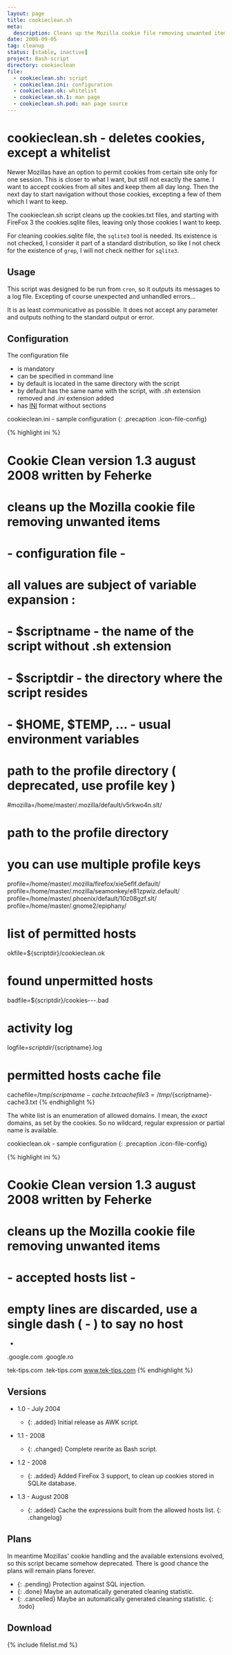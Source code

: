 ```yaml
---
layout: page
title: cookieclean.sh
meta:
  description: Cleans up the Mozilla cookie file removing unwanted items.
date: 2008-09-05
tag: cleanup
status: [stable, inactive]
project: Bash-script
directory: cookieclean
file:
  - cookieclean.sh: script
  - cookieclean.ini: configuration
  - cookieclean.ok: whitelist
  - cookieclean.sh.1: man page
  - cookieclean.sh.pod: man page source
---
```


# cookieclean.sh - deletes cookies, except a whitelist

Newer Mozillas have an option to permit cookies from certain site only for one session. This is closer to what I want, but still not exactly the same. I want to accept
cookies from all sites and keep them all day long. Then the next day to start navigation without those cookies, excepting a few of them which I want to keep.

The cookieclean.sh script cleans up the cookies.txt files, and starting with FireFox 3 the cookies.sqlite files, leaving only those cookies I want to keep.

For cleaning cookies.sqlite file, the `sqlite3` tool is needed. Its existence is not checked, I consider it part of a standard distribution, so like I not check for the
existence of `grep`, I will not check neither for `sqlite3`.

## Usage

This script was designed to be run from `cron`, so it outputs its messages to a log file. Excepting of course unexpected and unhandled errors...

It is as least communicative as possible. It does not accept any parameter and outputs nothing to the standard output or error.

## Configuration

The configuration file

* is mandatory
* can be specified in command line
* by default is located in the same directory with the script
* by default has the same name with the script, with _.sh_ extension removed and _.ini_ extension added
* has [INI](http://en.wikipedia.org/wiki/INI_file) format without sections

cookieclean.ini - sample configuration
{: .precaption .icon-file-config}

{% highlight ini %}
# Cookie Clean   version 1.3   august 2008   written by Feherke
# cleans up the Mozilla cookie file removing unwanted items
# - configuration file -

# all values are subject of variable expansion :
#  - $scriptname - the name of the script without .sh extension
#  - $scriptdir - the directory where the script resides
#  - $HOME, $TEMP, ... - usual environment variables

# path to the profile directory ( deprecated, use profile key )
#mozilla=/home/master/.mozilla/default/v5rkwo4n.slt/

# path to the profile directory
# you can use multiple profile keys
profile=/home/master/.mozilla/firefox/xie5eflf.default/
profile=/home/master/.mozilla/seamonkey/e81zpwiz.default/
profile=/home/master/.phoenix/default/10z08gzf.slt/
profile=/home/master/.gnome2/epiphany/

# list of permitted hosts
okfile=${scriptdir}/cookieclean.ok

# found unpermitted hosts
badfile=${scriptdir}/cookies---.bad

# activity log
logfile=${scriptdir}/${scriptname}.log

# permitted hosts cache file
cachefile=/tmp/${scriptname}-cache.txt
cachefile3=/tmp/${scriptname}-cache3.txt
{% endhighlight %}

The white list is an enumeration of allowed domains. I mean, the _exact_ domains, as set by the cookies. So no wildcard, regular expression or partial name is available.

cookieclean.ok - sample configuration
{: .precaption .icon-file-config}

{% highlight ini %}
# Cookie Clean   version 1.3   august 2008   written by Feherke
# cleans up the Mozilla cookie file removing unwanted items
# - accepted hosts list -

# empty lines are discarded, use a single dash ( - ) to say no host

-
.google.com
.google.ro

tek-tips.com
.tek-tips.com
www.tek-tips.com
{% endhighlight %}

## Versions

* 1.0 - July 2004
  * {: .added} Initial release as AWK script.

* 1.1 - 2008
  * {: .changed} Complete rewrite as Bash script.

* 1.2 - 2008
  * {: .added} Added FireFox 3 support, to clean up cookies stored in SQLite database.

* 1.3 - August 2008
  * {: .added} Cache the expressions built from the allowed hosts list.
{: .changelog}

## Plans

In meantime Mozillas' cookie handling and the available extensions evolved, so this script became somehow deprecated. There is good chance the plans will remain plans
forever.

* {: .pending} Protection against SQL injection.
* {: .done} Maybe an automatically generated cleaning statistic.
* {: .cancelled} Maybe an automatically generated cleaning statistic.
{: .todo}

## Download

{% include filelist.md %}
